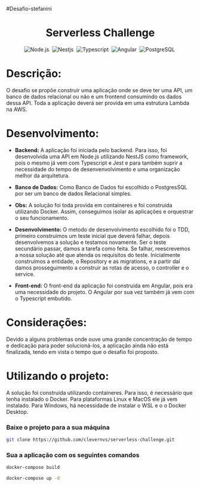 #Desafio-stefanini
<div align="center">  

<h1> Serverless Challenge </h1>

![Node.js](https://img.shields.io/badge/-Node.js-1e272e?style=for-the-badge&logo=node.js)&nbsp;
![Nestjs](https://img.shields.io/badge/-Nestjs-1e272e?style=for-the-badge&logo=nestjs)&nbsp;
![Typescript](https://img.shields.io/badge/-Typescript-1e272e?style=for-the-badge&logo=typescript)&nbsp;
![Angular](https://img.shields.io/badge/-Angular-1e272e?style=for-the-badge&logo=angular)&nbsp;
![PostgreSQL](https://img.shields.io/badge/-PostgreSQL-1e272e?style=for-the-badge&logo=postgresql)&nbsp;
</div>

<h1> Descrição: </h1>
<p>
O desafio se propõe construir uma aplicação onde se deve ter uma API, um banco de dados relacional ou não e um frontend consumindo os dados dessa API. 
Toda a aplicação deverá ser provida em uma estrutura Lambda na AWS.
</p>



<h1> Desenvolvimento: </h1>
<p>

- <b>Backend:</b> A aplicação foi iniciada pelo backend. Para isso, foi desenvolvida uma API em Node.js utilizando NestJS como framework, pois o mesmo já vem com Typescript e Jest e para também suprir a necessidade do tempo de desenvenvolvimento e uma organização melhor da arquitetura. 

- <b>Banco de Dados:</b> Como Banco de Dados foi escolhido o PostgresSQL por ser um banco de dados Relacional simples.

- <b>Obs:</b> A solução foi toda provida em containeres e foi construida utilizando Docker. Assim, conseguimos isolar as aplicações e orquestrar o seu funcionamento.

- <b>Desenvolvimento:</b> O metodo de desenvolvimento escolhido foi o TDD, primeiro construimos um teste inicial que deverá falhar, depois desenvolvemos a solução e testamos novamente. Ser o teste secundário passar, damos a tarefa como feita. Se falhar, reescrevemos a nossa solução até que atenda os requisitos do teste.
Inicialmente construímos a entidade, o Repository e as migrations, e a partir daí damos prosseguimento a construir as rotas de acesso, o controller e o service.

- <b>Front-end:</b> O front-end da aplicação foi construida em Angular, pois era uma necessidade do projeto. O Angular por sua vez também já vem com o Typescript embutido.
</p>


<h1> Considerações: </h1>
<p>
Devido a alguns problemas onde ouve uma grande concentração de tempo e dedicação para poder solucioná-los, a aplicação ainda não está finalizada, tendo em vista o tempo que o desafio foi proposto.
</p>

<h1> Utilizando o projeto: </h1>
<p>
A solução foi construida utilizando containeres. Para isso, é necessário que tenha instalado o Docker.
Para plataformas Linux e MacOS ele já vem instalado.
Para Windows, há necessidade de instalar o WSL e o o Docker Desktop.
</p>

<h3> Baixe o projeto para a sua máquina </h3>

```sh
git clone https://github.com/clevernvs/serverless-challenge.git
```

<h3> Sua a aplicação com os seguintes comandos </h3>

```sh
docker-compose build

docker-compose up -d
```
